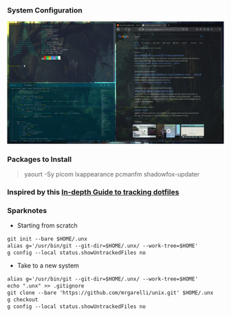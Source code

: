 ### System Configuration
![desktop-image](.rsrc/arch.png)

### Packages to Install
> yaourt -Sy picom lxappearance pcmanfm shadowfox-updater

### Inspired by this [In-depth Guide to tracking dotfiles](https://developer.atlassian.com/blog/2016/02/best-way-to-store-dotfiles-git-bare-repo/)

### Sparknotes
* Starting from scratch
```
git init --bare $HOME/.unx
alias g='/usr/bin/git --git-dir=$HOME/.unx/ --work-tree=$HOME'
g config --local status.showUntrackedFiles no
```

* Take to a new system
```
alias g='/usr/bin/git --git-dir=$HOME/.unx/ --work-tree=$HOME'
echo ".unx" >> .gitignore
git clone --bare 'https://github.com/mrgarelli/unix.git' $HOME/.unx
g checkout
g config --local status.showUntrackedFiles no
```
